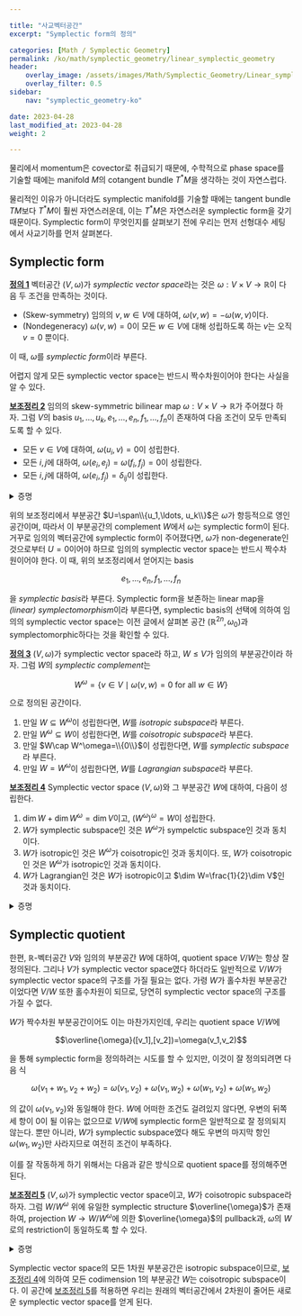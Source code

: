 ```yaml
---

title: "사교벡터공간"
excerpt: "Symplectic form의 정의"

categories: [Math / Symplectic Geometry]
permalink: /ko/math/symplectic_geometry/linear_symplectic_geometry
header:
    overlay_image: /assets/images/Math/Symplectic_Geometry/Linear_symplectic_geometry.png
    overlay_filter: 0.5
sidebar: 
    nav: "symplectic_geometry-ko"

date: 2023-04-28
last_modified_at: 2023-04-28
weight: 2

---
```


물리에서 momentum은 covector로 취급되기 때문에, 수학적으로 phase space를 기술할 때에는 manifold $M$의 cotangent bundle $T^\ast M$을 생각하는 것이 자연스럽다. 

물리적인 이유가 아니더라도 symplectic manifold를 기술할 때에는 tangent bundle $TM$보다 $T^\ast M$이 훨씬 자연스러운데, 이는 $T^\ast M$은 자연스러운 symplectic form을 갖기 때문이다. Symplectic form이 무엇인지를 살펴보기 전에 우리는 먼저 선형대수 세팅에서 사교기하를 먼저 살펴본다.

## Symplectic form

<div class="definition" markdown="1">

<ins id="def1">**정의 1**</ins> 벡터공간 $(V,\omega)$가 *symplectic vector space*라는 것은 $\omega:V\times V\rightarrow \mathbb{R}$이 다음 두 조건을 만족하는 것이다.

- (Skew-symmetry) 임의의 $v,w\in V$에 대하여, $\omega(v,w)=-\omega(w,v)$이다.
- (Nondegeneracy) $\omega(v,w)=0$이 모든 $w\in V$에 대해 성립하도록 하는 $v$는 오직 $v=0$ 뿐이다.

이 때, $\omega$를 *symplectic form*이라 부른다.

</div>

어렵지 않게 모든 symplectic vector space는 반드시 짝수차원이어야 한다는 사실을 알 수 있다.

<div class="proposition" markdown="1">

<ins id="lem2">**보조정리 2**</ins> 임의의 skew-symmetric bilinear map $\omega:V\times V\rightarrow \mathbb{R}$가 주어졌다 하자. 그럼 $V$의 basis $u_1,\ldots, u_k, e_1, \ldots,e_n,f_1,\ldots, f_n$이 존재하여 다음 조건이 모두 만족되도록 할 수 있다.

- 모든 $v\in V$에 대하여, $\omega(u_i,v)=0$이 성립한다.
- 모든 $i,j$에 대하여, $\omega(e_i,e_j)=\omega(f_i,f_j)=0$이 성립한다.
- 모든 $i,j$에 대하여, $\omega(e_i,f_j)=\delta_{ij}$이 성립한다.

</div>
<details class="proof" markdown="1">
<summary>증명</summary>

우선 다음 집합

$$\{u\in V\mid \omega(u,v)=0\text{ for all $v\in V$}\}$$

이 $V$의 부분공간이 된다는 것을 쉽게 확인할 수 있다. 따라서 이 부분공간의 basis를 택하면 $u_1,\ldots, u_k$를 얻는다. 이제 $V=U\oplus W$라 하자. 그럼 $W$의 basis $e_1,\ldots, e_n,f_1,\ldots, f_n$을 다음과 같이 찾을 수 있다. 

임의의 벡터 $e_1\in W$를 하나 택하자. 그럼 $\omega$는 $W$ 위에서 non-degenerate이므로, $\omega(e_1,f_1)\neq 0$을 만족하는 $f_1\in W$이 존재하며, 필요한만큼 상수배를 하여 $\omega(e_1,f_1)=1$이라 가정할 수 있다. $\omega$가 skew-symmetric이므로 $\omega(e_1,e_1)=\omega(f_1,f_1)=0$임은 자명하다.

이와 같은 과정을 반복하여, 다음 두 조건

- 모든 $i,j$에 대하여, $\omega(e_i,e_j)=\omega(f_i,f_j)=0$이 성립한다.
- 모든 $i,j$에 대하여, $\omega(e_i,f_j)=\delta_{ij}$이 성립한다.

을 만족하는 벡터 $e_1,\ldots, e_k, f_1,\ldots, f_k\in W$가 주어졌다 하고, $\span\\{e_1,\ldots, e_k,f_1,\ldots, f_k\\}\leq W$에 속하지 않는 임의의 벡터 $e_{k+1}$를 하나 택하자. 만일 임의의 $i=1,\ldots, k$에 대하여

$$\omega(e_{k+1}, e_i)=\lambda_i,\qquad\omega(e_{k+1},f_i)=\eta_i$$

라면, $e_{k+1}$ 대신 다음 벡터

$$e_{k+1}-\sum_{i=1}^k(\lambda_i f_i+\eta_i e_i)$$

을 생각하여 $e_{k+1}$가 다음 조건들

$$\omega(e_{k+1},e_i)=\omega(e_{k+1},f_i)=0\qquad\text{for all $i=1,\ldots, k$}$$

을 만족하는 벡터였다고 가정할 수 있다. 한편 $W$에서 $\omega$는 non-degenerate이므로 $\omega(e_{k+1},f_{k+1})\neq 0$을 만족하는 벡터 $f_{k+1}\in W$가 존재한다. 마찬가지로 $f_{k+1}$가 

$$\omega(f_{k+1}, e_i)=\lambda_i',\qquad\omega(f_{k+1},f_i)=\eta_i'$$

을 만족한다면, $f_{k+1}$ 대신 다음 벡터

$$f_{k+1}-\sum_{i=1}^k(\lambda_i' f_i+\eta_i' e_i)$$

을 생각하여 $f_{k+1}$가 다음 조건들

$$\omega(f_{k+1},e_i)=\omega(f_{k+1},f_i)=0\qquad\text{for all $i=1,\ldots, k$}$$

을 만족한다고 할 수 있고, 이후 적절한 상수배를 통해 $\omega(e_{k+1},f_{k+1})=1$이라 가정할 수 있다. 

</details>

위의 보조정리에서 부분공간 $U=\span\\{u_1,\ldots, u_k\\}$은 $\omega$가 항등적으로 영인 공간이며, 따라서 이 부분공간의 complement $W$에서 $\omega$는 symplectic form이 된다. 거꾸로 임의의 벡터공간에 symplectic form이 주어졌다면, $\omega$가 non-degenerate인 것으로부터 $U=0$이어야 하므로 임의의 symplectic vector space는 반드시 짝수차원이어야 한다. 이 때, 위의 보조정리에서 얻어지는 basis

$$e_1,\ldots, e_n, f_1,\ldots, f_n$$

을 *symplectic basis*라 부른다. Symplectic form을 보존하는 linear map을 *(linear) symplectomorphism*이라 부른다면, symplectic basis의 선택에 의하여 임의의 symplectic vector space는 이전 글에서 살펴본 공간 $(\mathbb{R}^{2n},\omega_0)$과 symplectomorphic하다는 것을 확인할 수 있다.

<div class="definition" markdown="1">

<ins id="def3">**정의 3**</ins> $(V,\omega)$가 symplectic vector space라 하고, $W\leq V$가 임의의 부분공간이라 하자. 그럼 $W$의 *symplectic complement*는

$$W^\omega=\{v\in V\mid\omega(v,w)=0\text{ for all $w\in W$}\}$$

으로 정의된 공간이다. 

1. 만일 $W\subseteq W^\omega$이 성립한다면, $W$를 *isotropic subspace*라 부른다.
2. 만일 $W^\omega\subseteq W$이 성립한다면, $W$를 *coisotropic subspace*라 부른다.
3. 만일 $W\cap W^\omega=\\{0\\}$이 성립한다면, $W$를 *symplectic subspace*라 부른다.
4. 만일 $W=W^\omega$이 성립한다면, $W$를 *Lagrangian subspace*라 부른다.

</div>

<div class="proposition" markdown="1">

<ins id="lem4">**보조정리 4**</ins> Symplectic vector space $(V,\omega)$와 그 부분공간 $W$에 대하여, 다음이 성립한다.

1. $\dim W+\dim W^\omega=\dim V$이고, $(W^\omega)^\omega=W$이 성립한다.
2. $W$가 symplectic subspace인 것은 $W^\omega$가 sympelctic subspace인 것과 동치이다.
3. $W$가 isotropic인 것은 $W^\omega$가 coisotropic인 것과 동치이다. 또, $W$가 coisotropic인 것은 $W^\omega$가 isotropic인 것과 동치이다.
4. $W$가 Lagrangian인 것은 $W$가 isotropic이고 $\dim W=\frac{1}{2}\dim V$인 것과 동치이다.

</div>
<details class="proof" markdown="1">
<summary>증명</summary>

1. $\omega$는 non-degenerate pairing이므로, $v\mapsto \omega(v,-)$는 $V$에서 $V^\ast$로의 isomorphism을 정의한다. ([\[선형대수학\], §쌍대공간, ⁋명제 4](/ko/math/linear_algebra/dual_space#prop4)) 
    
    $W$의 annihilator를 $W^\perp\subseteq V^\ast$라 하자. ([\[선형대수학\], §쌍대공간, ⁋정의 7](/ko/math/linear_algebra/dual_space#def7)) 임의의 $u\in W^\omega$에 대하여
    
    $$\omega(u,w)=0\qquad\text{for all $w\in W$}$$
    
    가 성립하고, 따라서 $\omega(u,-)$는 항상 $W^\perp$에 속한다. 거꾸로 임의의 $\varphi\in V^\ast$가 주어질 때마다 유일한 $u\in V$가 존재하여 $\varphi=\omega(u,-)$이라 할 수 있는데, 만일 $\varphi\in W^\perp$였다면 
    
    $$0=\varphi(w)=\omega(u,w)\qquad\text{for all $w\in W$}$$
    
    이 성립하므로 $u\in W^\omega$이다. 즉, 위의 isomorphism을 통해 우리는 두 공간 $W^\perp$와 $W^\omega$가 isomorphic하다는. 것을 안다. 이제 1번의 첫 등식은

    $$\dim V=\dim W+\dim W^\perp=\dim W+\dim W^\omega$$

    으로부터 자명하고, 등식 $(W^\omega)^\omega=W$는 $W\subseteq(W^\omega)^\omega$가 성립하고, 첫 등식에 의해 $\dim (W^\omega)^\omega=\dim W$여야 하므로 얻어진다.

2. $(W^\omega)^\omega=W$이므로 $W\cap W^\omega=(W^\omega)^\omega\cap W^\omega$가 성립한다.
3. 만일 $W\subseteq W^\omega$라면 $(W^\omega)^\omega\subseteq W^\omega$이므로 $W^\omega$는 coisotropic이다.
4. $W$가 Lagrangian이라면 $W=W^\omega$이므로 $\dim W+\dim W^\omega$로부터 $\dim W=\frac{1}{2}\dim V$이고 $W$는 isotropic subspace이다. 거꾸로 만일 $\dim W=\frac{1}{2}\dim V$라면 $\dim W^\omega$ 또한 $\frac{1}{2}\dim V$이므로, 이러한 차원 조건을 만족하는 isotropic subspace는 Lagrangian이다.

</details>

## Symplectic quotient

한편, $\mathbb{R}$-벡터공간 $V$와 임의의 부분공간 $W$에 대하여, quotient space $V/W$는 항상 잘 정의된다. 그리나 $V$가 symplectic vector space였다 하더라도 일반적으로 $V/W$가 symplectic vector space의 구조를 가질 필요는 없다. 가령 $W$가 홀수차원 부분공간이었다면 $V/W$ 또한 홀수차원이 되므로, 당연히 symplectic vector space의 구조를 가질 수 없다. 

$W$가 짝수차원 부분공간이어도 이는 마찬가지인데, 우리는 quotient space $V/W$에

$$\overline{\omega}([v_1],[v_2])=\omega(v_1,v_2)$$

을 통해 symplectic form을 정의하려는 시도를 할 수 있지만, 이것이 잘 정의되려면 다음 식

$$\omega(v_1+w_1,v_2+w_2)=\omega(v_1,v_2)+\omega(v_1,w_2)+\omega(w_1,v_2)+\omega(w_1,w_2)$$

의 값이 $\omega(v_1,v_2)$와 동일해야 한다. $W$에 어떠한 조건도 걸려있지 않다면, 우변의 뒤쪽 세 항이 $0$이 될 이유는 없으므로 $V/W$에 symplectic form은 일반적으로 잘 정의되지 않는다. 뿐만 아니라, $W$가 symplectic subspace였다 해도 우변의 마지막 항인 $\omega(w_1,w_2)$만 사라지므로 여전히 조건이 부족하다.

이를 잘 작동하게 하기 위해서는 다음과 같은 방식으로 quotient space를 정의해주면 된다.

<div class="proposition" markdown="1">

<ins id="lem5">**보조정리 5**</ins> $(V,\omega)$가 symplectic vector space이고, $W$가 coisotropic subspace라 하자. 그럼 $W/W^\omega$ 위에 유일한 symplectic structure $\overline{\omega}$가 존재하여, projection $W\rightarrow W/W^\omega$에 의한 $\overline{\omega}$의 pullback과, $\omega$의 $W$로의 restriction이 동일하도록 할 수 있다.

</div>
<details class="proof" markdown="1">
<summary>증명</summary>

임의의 $[w_1],[w_2]\in W$에 대해 $\overline{\omega}([w_1],[w_2])=\omega(w_1,w_2)$으로 정의하자. 이 식이 잘 정의된 symplectic form을 주기만 한다면 원하는 성질이 성립한다는 것은 자명하다. 우선 임의의 $u_1,u_2\in W^\omega$에 대하여,

$$\omega(w_1+u_1,w_2+u_2)=\omega(w_1,w_2)+\omega(w_1,u_2)+\omega(u_1,w_2)+\omega(u_1,u_2)$$

가 성립하며, $w_1,w_2,u_1,u_2$는 모두 $W$의 원소이고 $u_1,u_2$는 $W^\omega$의 원소이므로 우변의 뒤쪽 세 항이 모두 0이 된다. 따라서 $\overline{\omega}$는 잘 정의된다. $\overline{\omega}$가 skew-symmetric인 것은 정의에 의해 자명하므로, $\overline{\omega}$가 non-degenerate인 것만 보이면 충분하다. 만일 $[w]\in W$가 모든 $[w']\in W$에 대해 $\overline{\omega}([w],[w'])=0$을 만족한다면,

$$0=\overline{\omega}([w],[w'])=\omega(w,w')\qquad\text{for all $w'\in W$}$$

이므로 정의에 의해 $w\in W^\omega$이고 따라서 $[w]=0$이다. 즉 $\overline{\omega}$는 non-degenerate이다.

</details>

Symplectic vector space의 모든 1차원 부분공간은 isotropic subspace이므로, [보조정리 4](#lem4)에 의하여 모든 codimension 1의 부분공간 $W$는 coisotropic subspace이다. 이 공간에 [보조정리 5](#lem5)를 적용하면 우리는 원래의 벡터공간에서 2차원이 줄어든 새로운 symplectic vector space를 얻게 된다.
